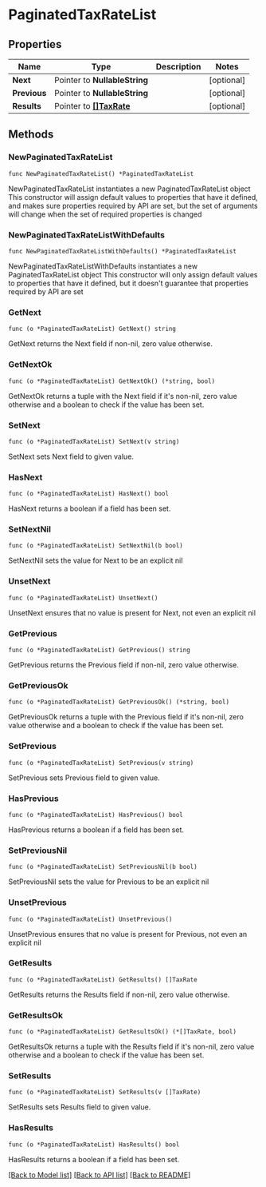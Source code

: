 # PaginatedTaxRateList

## Properties

Name | Type | Description | Notes
------------ | ------------- | ------------- | -------------
**Next** | Pointer to **NullableString** |  | [optional] 
**Previous** | Pointer to **NullableString** |  | [optional] 
**Results** | Pointer to [**[]TaxRate**](TaxRate.md) |  | [optional] 

## Methods

### NewPaginatedTaxRateList

`func NewPaginatedTaxRateList() *PaginatedTaxRateList`

NewPaginatedTaxRateList instantiates a new PaginatedTaxRateList object
This constructor will assign default values to properties that have it defined,
and makes sure properties required by API are set, but the set of arguments
will change when the set of required properties is changed

### NewPaginatedTaxRateListWithDefaults

`func NewPaginatedTaxRateListWithDefaults() *PaginatedTaxRateList`

NewPaginatedTaxRateListWithDefaults instantiates a new PaginatedTaxRateList object
This constructor will only assign default values to properties that have it defined,
but it doesn't guarantee that properties required by API are set

### GetNext

`func (o *PaginatedTaxRateList) GetNext() string`

GetNext returns the Next field if non-nil, zero value otherwise.

### GetNextOk

`func (o *PaginatedTaxRateList) GetNextOk() (*string, bool)`

GetNextOk returns a tuple with the Next field if it's non-nil, zero value otherwise
and a boolean to check if the value has been set.

### SetNext

`func (o *PaginatedTaxRateList) SetNext(v string)`

SetNext sets Next field to given value.

### HasNext

`func (o *PaginatedTaxRateList) HasNext() bool`

HasNext returns a boolean if a field has been set.

### SetNextNil

`func (o *PaginatedTaxRateList) SetNextNil(b bool)`

 SetNextNil sets the value for Next to be an explicit nil

### UnsetNext
`func (o *PaginatedTaxRateList) UnsetNext()`

UnsetNext ensures that no value is present for Next, not even an explicit nil
### GetPrevious

`func (o *PaginatedTaxRateList) GetPrevious() string`

GetPrevious returns the Previous field if non-nil, zero value otherwise.

### GetPreviousOk

`func (o *PaginatedTaxRateList) GetPreviousOk() (*string, bool)`

GetPreviousOk returns a tuple with the Previous field if it's non-nil, zero value otherwise
and a boolean to check if the value has been set.

### SetPrevious

`func (o *PaginatedTaxRateList) SetPrevious(v string)`

SetPrevious sets Previous field to given value.

### HasPrevious

`func (o *PaginatedTaxRateList) HasPrevious() bool`

HasPrevious returns a boolean if a field has been set.

### SetPreviousNil

`func (o *PaginatedTaxRateList) SetPreviousNil(b bool)`

 SetPreviousNil sets the value for Previous to be an explicit nil

### UnsetPrevious
`func (o *PaginatedTaxRateList) UnsetPrevious()`

UnsetPrevious ensures that no value is present for Previous, not even an explicit nil
### GetResults

`func (o *PaginatedTaxRateList) GetResults() []TaxRate`

GetResults returns the Results field if non-nil, zero value otherwise.

### GetResultsOk

`func (o *PaginatedTaxRateList) GetResultsOk() (*[]TaxRate, bool)`

GetResultsOk returns a tuple with the Results field if it's non-nil, zero value otherwise
and a boolean to check if the value has been set.

### SetResults

`func (o *PaginatedTaxRateList) SetResults(v []TaxRate)`

SetResults sets Results field to given value.

### HasResults

`func (o *PaginatedTaxRateList) HasResults() bool`

HasResults returns a boolean if a field has been set.


[[Back to Model list]](../README.md#documentation-for-models) [[Back to API list]](../README.md#documentation-for-api-endpoints) [[Back to README]](../README.md)


